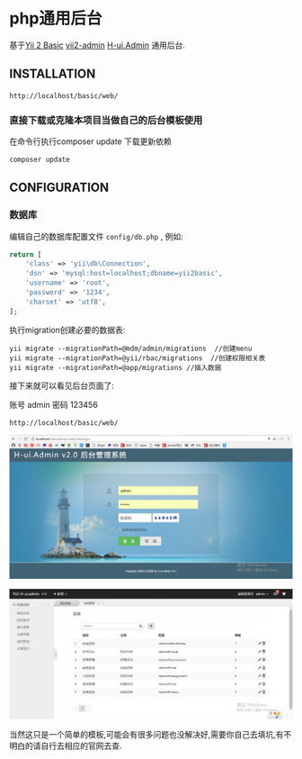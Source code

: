 php通用后台
============================

基于[Yii 2 Basic](http://www.yiiframework.com/) [yii2-admin](https://github.com/mdmsoft/yii2-admin) [H-ui.Admin](http://www.h-ui.net/index.shtml) 通用后台.

INSTALLATION
------------

~~~
http://localhost/basic/web/
~~~

### 直接下载或克隆本项目当做自己的后台模板使用

在命令行执行composer update 下载更新依赖

```php
composer update
```

CONFIGURATION
-------------

### 数据库

编辑自己的数据库配置文件 `config/db.php` , 例如:

```php
return [
    'class' => 'yii\db\Connection',
    'dsn' => 'mysql:host=localhost;dbname=yii2basic',
    'username' => 'root',
    'password' => '1234',
    'charset' => 'utf8',
];
```


执行migration创建必要的数据表:
```
yii migrate --migrationPath=@mdm/admin/migrations  //创建menu
yii migrate --migrationPath=@yii/rbac/migrations  //创建权限相关表
yii migrate --migrationPath=@app/migrations //插入数据

```


接下来就可以看见后台页面了:

账号 admin 密码 123456

~~~
http://localhost/basic/web/
~~~

![Alt text1](login.png "后台模板登录")

![Alt text](admin.png "后台模板")


当然这只是一个简单的模板,可能会有很多问题也没解决好,需要你自己去填坑,有不明白的请自行去相应的官网去查.



